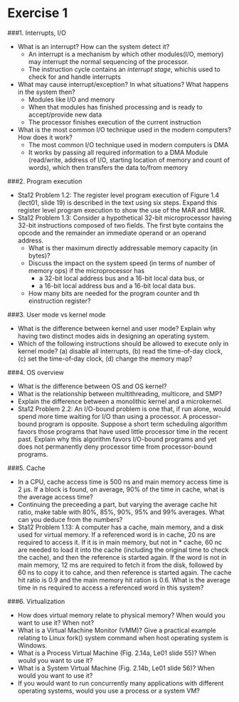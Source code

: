 # Exercise 1

###1. Interrupts, I/O
* What is an interrupt? How can the system detect it?
  * An interrupt is a mechanism by which other modules(I/O, memory) may interrupt the normal sequencing of the processor.
  * The instruction cycle contains an *interrupt stage*, whichis used to check for and handle interrupts
* What may cause interrupt/exception? In what situations? What happens in the system then?
  * Modules like I/O and memory
  * When that modules has finished processing and is ready to accept/provide new data
  * The processor finishes execution of the current instruction
* What is the most common I/O technique used in the modern computers? How does it work?
  * The most common I/O technique used in modern computers is DMA
  * It works by passing all required information to a DMA Module (read/write, address of I/O, starting location of memory and count of words), which then transfers the data to/from memory

###2. Program execution
* Sta12 Problem 1.2: The register level program execution of Figure 1.4 (lect01, slide 19) is described in the text using six steps. Expand this register level program execution to show the use of the MAR and MBR.
* Sta12 Problem 1.3: Consider a hypothetical 32-bit microprocessor having 32-bit instructions composed of two fields. The first byte contains the opcode and the remainder an immediate operand or an operand address.
  * What is ther maximum directly addressable memory capacity (in bytes)?
  * Discuss the impact on the system speed (in terms of number of memory ops) if the microprocessor has
    * a 32-bit local address bus and a 16-bit local data bus, or
    * a 16-bit local address bus and a 16-bit local data bus.
  * How many bits are needed for the program counter and th einstruction register?

###3. User mode vs kernel mode
* What is the difference between kernel and user mode? Explain why having two distinct modes aids in designing an operating system.
* Which of the following instructions should be allowed to execute only in kernel mode? (a) disable all interrupts, (b) read the time-of-day clock, (c) set the time-of-day clock, (d) change the memory map?

###4. OS overview
* What is the difference between OS and OS kernel?
* What is the relationship between multithreading, multicore, and SMP?
* Explain the difference between a monolithic kernel and a microkernel.
* Sta12 Problem 2.2: An I/O-bound problem is one that, if run alone, would spend more time waiting for I/O than using a processor. A processor-bound program is opposite. Suppose a short term scheduling algorithm favors those programs that have used little processor time in the recent past. Explain why this algorithm favors I/O-bound programs and yet does not permanently deny processor time from processor-bound programs.

###5. Cache
* In a CPU, cache access time is 500 ns and main memory access time is 2 µs. If a block is found, on average, 90% of the time in cache, what is the average access time?
* Continuing the preceeding a part, but varying the average cache hit ratio, make table with 80%, 85%, 90%, 95% and 99% averages. What can you deduce from the numbers?
* Sta12 Problem 1.13: A computer has a cache, main memory, and a disk used for virtual memory. If a referenced word is in cache, 20 ns are required to access it. If it is in main memory, but not in * cache, 60 nc are needed to load it into the cache (including the original time to check the cache), and then the reference is started again. If the word is not in main memory, 12 ms are required to fetch it from the disk, followed by 60 ns to copy it to cahce, and then reference is started again. The cache hit ratio is 0.9 and the main memory hit ration is 0.6. What is the average time in ns required to access a referenced word in this system?

###6. Virtualization
* How does virtual memory relate to physical memory? When would you want to use it? When not?
* What is a Virtual Machine Monitor (VMM)? Give a practical example relating to Linux fork() system command when host operating system is Windows.
* What is a Process Virtual Machine (Fig. 2.14a, Le01 slide 55)? When would you want to use it?
* What is a System Virtual Machine (Fig. 2.14b, Le01 slide 56)? When would you want to use it?
* If you would want to run concurrently many applications with different operating systems, would you use a process or a system VM?
